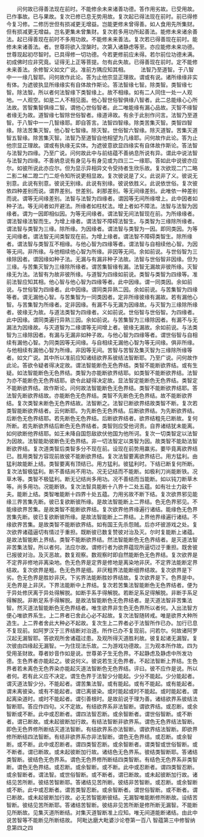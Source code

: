 <!-- { "loadSidebar": true } -->
　　问何故已得善法现在前时。不能修余未来诸善功德。答作用劣故。已受用故。已作事故。已与果故。复次已修已息无势用故。复次起已得法现在前时。前已得修今复习修。二修历世但有损减更无增益。岂能更修未曾得善。如人食用先所集财。但有损减更无增益。岂名更集未曾集财。复次若多用功所起善法。能修未来诸余善法。起已得善现在前时不多用功故。不能修未来善法。复次若已得善现在前时。能修未来诸善法。者。世尊将欲入涅槃时。次第入诸静虑等至。亦应能修未来功德。世尊现起初尽智时。已具得修一切功德。今若更修前应未得。若尔前位功德未满。初成佛时应非究竟。证得无上正等菩提。勿有此失故。已得善现在前时。定不能修未来善法。余修智义如文广说。准前方隅应知其相。
　　法智乃至道智。于八智中一一缘几智耶。问何故作此论。答为止他宗显正理故。谓或有说。诸所缘缘非实有体。为遮彼执显所缘缘实有自体故作斯论。答法智缘七智。除类智。类智缘七智。除法智。所以者何法智缘下类智缘上。故不相缘。如有二人同住一处一人观地。一人观空。如是二人不相见面。他心智世俗智俱缘八智者。此二总能缘心心所法故。苦智集智俱缘二智。谓他心世俗智者。此二唯能缘有漏心品故。灭智不缘智者缘无为故。道智缘七智除世俗智者。缘道谛故。有余于此别作问言。法智乃至道智。于八智中一一几智缘耶。即自答言。法智四智缘。除类苦集灭智。类智四智缘。除法苦集灭智。他心智七智缘。除灭智。世俗智六智缘。除灭道智。苦集灭道智五智缘。除苦集灭智。法智乃至道智自他相望为几缘耶。问何故作此论。答为止他宗显正理故。谓或有执缘无实体。为遮彼意欲显四缘实有自体故作斯论。答法智与法智为四缘。乃至广说。问何故此中与前结蕴不善纳息所说有异。谓此中说法智与法智为四缘。不善纳息说有身见与有身见或为四三二一缘耶。答如此中说彼亦应尔。如彼所说此亦应尔。但为显示异相异文令受持者生欣乐故。复次欲现二门二略二影二梯二蹬二门二炬令知所说更相显故。复次彼说是了义。此说非了义。彼说无别意。此说有别意。彼说无别缘。此说有别缘。彼说依胜义。此说依世俗。复次彼依四种差别而说。谓界差别。世差别。刹那差别。等无间缘差别。此唯依一种差别而说。谓等无间缘差别。法智与法智为四缘者。谓因等无间所缘增上。此中因者如种子法。等无间者如开避法。所缘者如柱杖法。增上者如不障法。法智与法智为因缘者。谓为一因即相似因。为等无间缘者。谓法智无间法智现在前。为所缘缘者。谓法智缘法智而生。为增上缘者。谓法智不障碍法智生。与类智为三缘除所缘者。谓法智与类智为三缘。除所缘。为因缘者。谓法智与类智为一因。即同类因。为等无间缘者。谓法智无间类智现在前。为增上缘者。谓法智不障碍类智生。除所缘者。谓法智与类智互不相缘。与他心智为四缘等者。谓法智与自相续他心智。为因等无间。非所缘。与他相续他心智为所缘。非因等无间。余如前说。与世俗智为三缘除因者。谓因缘如种子法。无漏与有漏非种子法故。法智与世俗智非因缘。但为三缘。与苦集灭智为三缘除所缘者。谓苦集智缘有漏。法智无漏故非彼所缘。灭智缘无为法。法智有为故非彼所缘。与道智为四缘如前说。类智与类智为四缘等。准前法智应知其相。他心智与他心智为四缘等者。此中因缘。谓一同类因。余如前说。与世俗智为四缘者。此中因缘。谓同类异熟二因。余如前说。与苦集智为四缘等者。谓无漏他心智。与苦集智为一同类因者。定非所缘彼缘有漏故。若有漏他心智。与苦集智为所缘者。定非因缘。有漏不与无漏为因缘故。与灭智为三缘除所缘者。彼缘无为故。与道法类智为四缘者。义如前说。世俗智与世俗智。为四缘者。此中因缘。谓同类遍行异熟三因。余如前说。与苦集智为三缘除因者。有漏不与无漏法为因缘故。与灭道智为二缘谓等无间增上者。彼缘无漏故。余如前说。与法类智为三缘除因者。有漏与无漏非如种子故。与他心智为四缘等者。谓世俗智与自相续有漏他心智。为同类因等无间缘。与自相续无漏他心智为等无间缘。俱非所缘。与他相续有漏他心智为所缘。非因等无间。苦智与苦智及集灭智为三缘除所缘等者。如文广说。其中所以准前应知诸结欲界系彼结法智断耶。乃至广说。问何故作此论。答欲令疑者得决定故。谓法智能断色无色界结。类智不能断欲界结。或有生疑。如法智能断色无色界结。类智为亦能断欲界结耶。如类智不能断欲界结。法智为亦不能断色无色界结耶。欲令此疑得决定故。显法智定能断色无色界结。类智定不能断欲界结。故作斯论。问何故法智能断色无色界结。类智不能断欲界结耶。答法智先断欲界结故。亦能断色无色界结。类智不先断色无色界结。故不能断欲界结。复次类智未断色无色界结故。法智断之。法智已断欲界结故类智不断。复次若类智能断欲界结者。云何断耶。为先断色无色界结。后断欲界结。为先断欲界结。后断色无色界结耶。若先断色无色界结。后断欲界结者。欲界结粗先已断故。复何所断。若先断欲界结后断色无色界结者。类智则应受他诃责。自界诸结犹未能离。如何欲断他界结耶。如王未降自国怨敌欲伏他国为他所诃。复次一切类智定以法智为因故。法智能助彼断色无色界结。非一切法智定以类智为因。故类智不能助法智断欲界结。复次道类智后类智多分不现在前。设现在前势用羸劣。要毕竟离欲界结已。胜用类智方容现前故彼不能断欲界结。复次法智要离欲界结已。用方猛利。由猛利故能断上结。类智要离有顶结已。用方猛利。彼猛利时。下结已断复何所断。复次法智极猛利。断不善结尚不用功。况无记结而不能断。如极利刀尚能断铁。况草木等。类智不极猛利。断无记结尚多用功。况不善结而当能断。如以钝刀断草木等。尚多用功。况能断铁。复次法智具能断十八界十二处五蕴。如有壮士力敌千夫。能断上结。类智唯能断十四界十处五蕴。力用劣故不断下结。复次欲界邪见能缘三界苦集先断。彼已复欲断彼所缘。是故法智能断上二界结。色无色界邪见。不能缘欲界苦集。是故类智不能断欲界结。复次欲界他界缘遍行诸结。能缘色无色界苦集先断。彼已复欲断彼所缘。是故法智能断上二界结。上界他界缘遍行诸结。不缘欲界苦集。是故类智不能断欲界结。如有国王先杀怨贼。后亦坏彼游戏之处。复次欲界诸蕴逼切有情过于重担。既断彼已数复赞彼对治及灭。尔时复能断上诸蕴。是故法智能断上界结。类智不能断欲界结。然法智能断色无色界结者。是灭道法智非苦集法智。所以者何。法应尔故。谓修行者为欲界蕴现所逼切过于重担。既舍彼已报彼对治。及灭恶故。数复观察。数观察时即自然能断色无色界结。复次欲界是不定界非修地非离染地。色无色界是定界是修地是离染地非厌。不定界法能断定界结故。复次欲界是粗。色无色界是细。非厌粗界法能断细界结故。复次欲界是下劣。色无色界是胜妙非厌。下劣界法能断胜妙界结故。复次欲界是下。色界是中。无色界是上非厌。下界法能断中上界结。复次若苦集法智能断色无色界结者。便为于异处修厌离于异处得解脱。如断手系手得解脱。若断足系足得解脱。非断手系足得解脱。非断足系手得解脱。是故法智能断色无色界结者。是灭道法智非苦集法智。然灭道法智能断色无色界结者。唯生欲界非生色无色界所以者何。入出法智方便心唯欲界系生。上二界者已舍此心必不起故。复次法智随转戒。唯是欲界大种所造生。上二界者舍此大种必不起故。复次生上二界者必于法智所作已办。加行已息不复现前。如阿罗汉于三界结断对治道。所作已办不复现前。问若尔。何故诸阿罗汉起无漏智耶。答欲观所舍诸蕴过患。及观所得灭道胜利故。彼复起诸无漏智。复次彼由四缘起无漏智。一为住现法乐故。二为游戏功德故。三为观本所作故。四为受用圣财故。尊者妙音作如是说。世尊弟子生无色界。不起静虑及静虑中所发功德。生色界者亦能起之。彼说何义。彼说若生无色界者。不起法智断上界结。生色界者若未离色无色界染亦能起灭道法智断色无色界结。评曰。彼不应作是说。所以者何。若有此义应不决定。谓生色界于法智少分能起。少分不能起。少分能起者。谓灭道法智少分。不能起者。谓苦集法智。或有能起。或有不能起。或有能起者。谓未离彼染。或有不能起者。谓已离彼染。或时能起或时不能起。或时能起者。谓起离染道时。或时不能起者。谓引善根时。是故前说于理为善。诸结欲界系彼结法智断耶。答应作四句。义不定故。有结欲界系非法智断。谓欲界结。或忍断。或余智断或不断。此中或忍断者。谓四法智忍断。或余智断者。谓世俗智断。或不断者。谓已断故。或未起彼断加行故。有结法智断非欲界系。谓色无色界结法智断。即色无色界修所断结灭道法智断。有结欲界系亦法智断。谓欲界结法智断。即欲界修所断结四法智断。有结非欲界系亦非法智断。谓色无色界结。或忍断。或余智断。或不断。此中或忍断者。谓四类智忍断。或余智断者。谓类智或世俗智断。或不断者。谓已断故。或未起彼断加行故。诸结色无色界系。彼结类智断耶。答诸结类智断。彼结色无色界系。谓色无色界修所断结四类智断。有结色无色界系非类智断。谓色无色界结。或忍断。或余智断。或不断。此中或忍断者。谓四类智忍断。或余智断者。谓法智。或世俗智断。或不断者。谓已断故。或未起彼断加行故。诸结见苦所断。彼结苦智断耶。答诸结见苦所断。彼结非苦智断。或忍断。或余智断或不断。此中或忍断者。谓苦类智忍断。或余智断者。谓世俗智断。或不断者。谓已断故。或未起彼断加行故。必无苦智能断彼结。无漏智唯能断修所断故。设结苦智断。彼结见苦所断耶。答诸结苦智断。彼结非见苦所断是修所断无漏智。不能断见所断故。见集灭道所断结。对集灭道智断准上应知。唯无间道能断诸结。由此中说苦智等不能断见所断结故。
阿毗达磨大毗婆沙论卷第一百八
智蕴第三中修智纳息第四之四
